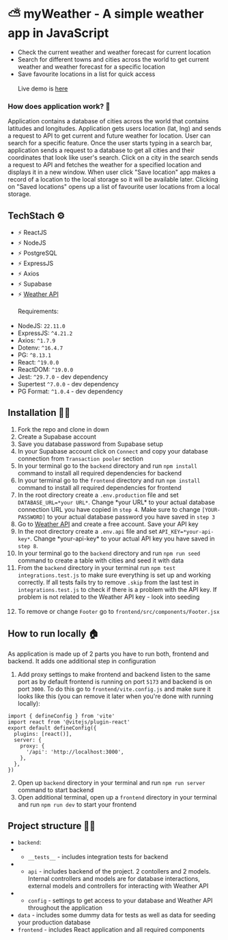 # ⛅️ myWeather - A simple weather app in JavaScript
- Check the current weather and weather forecast for current location
- Search for different towns and cities across the world to get current weather and weather forecast for a specific location
- Save favourite locations in a list for quick access <br><br>
Live demo is [here]()

### How does application work? 🔧
Application contains a database of cities across the world that contains latitudes and longitudes. Application gets users location (lat, lng) and sends a request to API to get current and future weather for location. User can search for a specific feature. Once the user starts typing in a search bar, application sends a request to a database to get all cities and their coordinates that look like user's search. Click on a city in the search sends a request to API and fetches the weather for a specified location and displays it in a new window. When user click "Save location" app makes a record of a location to the local storage so it will be available later. Clicking on "Saved locations" opens up a list of favourite user locations from a local storage.<br>

## TechStach ⚙️
- ⚡ ReactJS
- ⚡ NodeJS
- ⚡ PostgreSQL
- ⚡ ExpressJS
- ⚡ Axios
- ⚡ Supabase
- ⚡ [Weather API](https://www.weatherapi.com) <br><br>
Requirements:<br><br>
- NodeJS: `22.11.0`
- ExpressJS: `^4.21.2`
- Axios: `^1.7.9`
- Dotenv: `^16.4.7`
- PG: `^8.13.1`
- React: `^19.0.0`
- ReactDOM: `^19.0.0`
- Jest: `^29.7.0` - dev dependency
- Supertest `^7.0.0` - dev dependency
- PG Format: `^1.0.4` - dev dependency

## Installation 👨‍💻
1. Fork the repo and clone in down
2. Create a Supabase account
3. Save you database password from Supabase setup
4. In your Supabase account click on `Connect` and copy your database connection from `Transaction pooler` section
5. In your terminal go to the `backend` directory and run `npm install` command to install all required dependencies for backend
6. In your terminal go to the `frontend` directory and run `npm install` command to install all required dependencies for frontend
7. In the root directory create a `.env.production` file and set `DATABASE_URL=*your URL*`. Change \*your URL\* to your actual database connection URL you have copied in `step 4`. Make sure to change `[YOUR-PASSWORD]` to your actual database password you have saved in `step 3`
8. Go to [Weather API](https://www.weatherapi.com) and create a free account. Save your API key
9. In the root directory create a `.env.api` file and set `API_KEY=*your-api-key*`. Change \*your-api-key\* to your actual API key you have saved in `step 8`.
10. In your terminal go to the `backend` directory and run `npm run seed` command to create a table with cities and seed it with data
11. From the `backend` directory in your terminal run `npm test integrations.test.js` to make sure everything is set up and working correctly. If all tests fails try to remove `.skip` from the last test in `integrations.test.js` to check if there is a problem with the API key. If problem is not related to the Weather API key - look into seeding<br><br>
12. To remove or change `Footer` go to `frontend/src/components/Footer.jsx`

## How to run locally 🏠
As application is made up of 2 parts you have to run both, frontend and backend. It adds one additional step in configuration
1. Add proxy settings to make frontend and backend listen to the same port as by default frontend is running on port `5173` and backend is on port `3000`. To do this go to `frontend/vite.config.js` and make sure it looks like this (you can remove it later when you're done with running locally):
```
import { defineConfig } from 'vite'
import react from '@vitejs/plugin-react'
export default defineConfig({
  plugins: [react()],
  server: {
    proxy: {
      '/api': 'http://localhost:3000',
    },
  },
})
```
2. Open up `backend` directory in your terminal and run `npm run server` command to start backend
3. Open additional terminal, open up a `frontend` directory in your terminal and run `npm run dev` to start your frontend

## Project structure 👨‍💻
- `backend`:
- - `__tests__` - includes integration tests for backend
- - `api` - includes backend of the project. 2 contollers and 2 models. Internal controllers and models are for database interactions, external models and controllers for interacting with Weather API
- - `config` - settings to get access to your database and Weather API throughout the application
- `data` - includes some dummy data for tests as well as data for seeding your production database
- `frontend` - includes React application and all required components